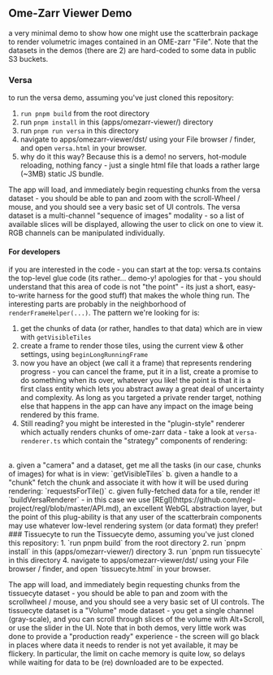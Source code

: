 ## Ome-Zarr Viewer Demo

a very minimal demo to show how one might use the scatterbrain package to render volumetric images contained in an OME-zarr "File". Note that the datasets in the demos (there are 2) are hard-coded to some data in public S3 buckets.
### Versa
to run the versa demo, assuming you've just cloned this repository:
1. `run pnpm build` from the root directory
2. run `pnpm install` in this (apps/omezarr-viewer/) directory
3. run `pnpm run versa` in this directory
4. navigate to apps/omezarr-viewer/dst/ using your File browser / finder, and open `versa.html` in your browser.
5. why do it this way? Because this is a demo! no servers, hot-module reloading, nothing fancy - just a single html file that loads a rather large (~3MB) static JS bundle.

The app will load, and immediately begin requesting chunks from the versa dataset - you should be able to pan and zoom with the scroll-Wheel / mouse, and you should see a very basic set of UI controls. The versa dataset is a multi-channel "sequence of images" modality - so a list of available slices will be displayed, allowing the user to click on one to view it. RGB channels can be manipulated individually.

#### For developers
if you are interested in the code - you can start at the top: versa.ts contains the top-level glue code (its rather... demo-y! apologies for that - you should understand that this area of code is not "the point" - its just a short, easy-to-write harness for the good stuff) that makes the whole thing run. The interesting parts are probably in the neighborhood of `renderFrameHelper(...)`. The pattern we're looking for is: </br>
1. get the chunks of data (or rather, handles to that data) which are in view with `getVisibleTiles`
2. create a frame to render those tiles, using the current view & other settings, using `beginLongRunningFrame`
3. now you have an object (we call it a frame) that represents rendering progress - you can cancel the frame, put it in a list, create a promise to do something when its over, whatever you like! the point is that it is a first class entity which lets you abstract away a great deal of uncertainty and complexity. As long as you targeted a private render target, nothing else that happens in the app can have any impact on the image being rendered by this frame.
4. Still reading? you might be interested in the "plugin-style" renderer which actually renders chunks of ome-zarr data - take a look at `versa-renderer.ts` which contain the "strategy" components of rendering:
</br>
    a. given a "camera" and a dataset, get me all the tasks (in our case, chunks of images) for what is in view: `getVisibleTiles`
    b. given a handle to a "chunk" fetch the chunk and associate it with how it will be used during rendering: `requestsForTile()`
    c. given fully-fetched data for a tile, render it! `buildVersaRenderer` - in this case we use [REgl](https://github.com/regl-project/regl/blob/master/API.md), an excellent WebGL abstraction layer, but the point of this plug-ability is that any user of the scatterbrain components may use whatever low-level rendering system (or data format) they prefer!
### Tissuecyte
to run the Tissuecyte demo, assuming you've just cloned this repository:
1. `run pnpm build` from the root directory
2. run `pnpm install` in this (apps/omezarr-viewer/) directory
3. run `pnpm run tissuecyte` in this directory
4. navigate to apps/omezarr-viewer/dst/ using your File browser / finder, and open `tissuecyte.html` in your browser.


The app will load, and immediately begin requesting chunks from the tissuecyte dataset - you should be able to pan and zoom with the scrollwheel / mouse, and you should see a very basic set of UI controls. The tissuecyte dataset is a "Volume" mode dataset - you get a single channel (gray-scale), and you can scroll through slices of the volume with Alt+Scroll, or use the slider in the UI. Note that in both demos, very little work was done to provide a "production ready" experience - the screen will go black in places where data it needs to render is not yet available, it may be flickery. In particular, the limit on cache memory is quite low, so delays while waiting for data to be (re) downloaded are to be expected.